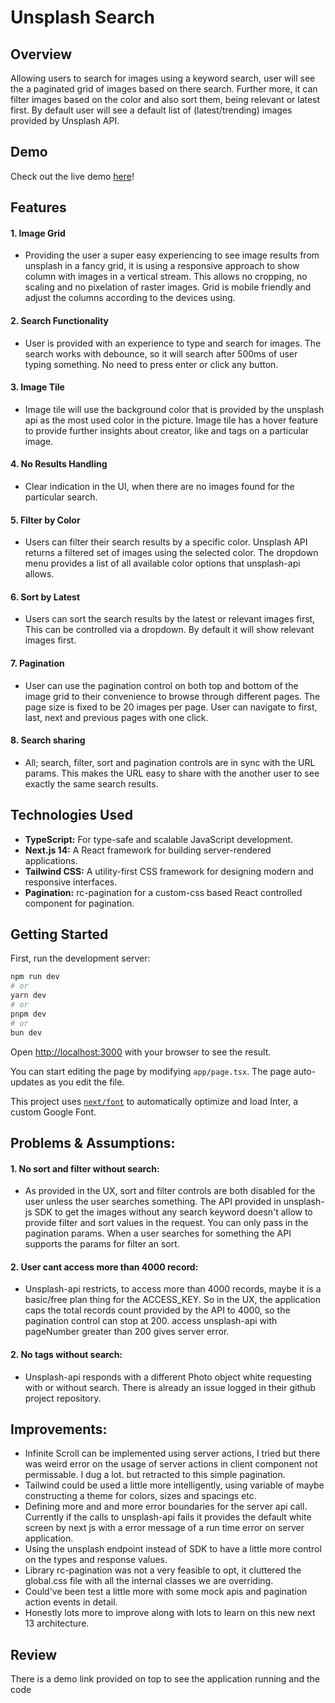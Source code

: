 # Unsplash Search

## Overview

Allowing users to search for images using a keyword search, user will see the a paginated grid of images based on there search. Further more, it can filter images based on the color and also sort them, being relevant or latest first. By default user will see a default list of (latest/trending) images provided by Unsplash API.

## Demo

Check out the live demo [here](https://unsplash-search-git-main-https-haiderali.vercel.app/)!

## Features

#### 1. Image Grid

- Providing the user a super easy experiencing to see image results from unsplash in a fancy grid, it is using a responsive approach to show column with images in a vertical stream. This allows no cropping, no scaling and no pixelation of raster images. Grid is mobile friendly and adjust the columns according to the devices using.

#### 2. Search Functionality

- User is provided with an experience to type and search for images. The search works with debounce, so it will search after 500ms of user typing something. No need to press enter or click any button.

#### 3. Image Tile

- Image tile will use the background color that is provided by the unsplash api as the most used color in the picture. Image tile has a hover feature to provide further insights about creator, like and tags on a particular image.

#### 4. No Results Handling

- Clear indication in the UI, when there are no images found for the particular search.

#### 5. Filter by Color

- Users can filter their search results by a specific color. Unsplash API returns a filtered set of images using the selected color. The dropdown menu provides a list of all available color options that unsplash-api allows.

#### 6. Sort by Latest

- Users can sort the search results by the latest or relevant images first, This can be controlled via a dropdown. By default it will show relevant images first.

#### 7. Pagination

- User can use the pagination control on both top and bottom of the image grid to their convenience to browse through different pages. The page size is fixed to be 20 images per page. User can navigate to first, last, next and previous pages with one click.

#### 8. Search sharing

- All; search, filter, sort and pagination controls are in sync with the URL params. This makes the URL easy to share with the another user to see exactly the same search results.

## Technologies Used

- **TypeScript:** For type-safe and scalable JavaScript development.
- **Next.js 14:** A React framework for building server-rendered applications.
- **Tailwind CSS:** A utility-first CSS framework for designing modern and responsive interfaces.
- **Pagination:** rc-pagination for a custom-css based React controlled component for pagination.

## Getting Started

First, run the development server:

```bash
npm run dev
# or
yarn dev
# or
pnpm dev
# or
bun dev
```

Open [http://localhost:3000](http://localhost:3000) with your browser to see the result.

You can start editing the page by modifying `app/page.tsx`. The page auto-updates as you edit the file.

This project uses [`next/font`](https://nextjs.org/docs/basic-features/font-optimization) to automatically optimize and load Inter, a custom Google Font.

## Problems & Assumptions:

#### 1. No sort and filter without search:

- As provided in the UX, sort and filter controls are both disabled for the user unless the user searches something. The API provided in unsplash-js SDK to get the images without any search keyword doesn't allow to provide filter and sort values in the request. You can only pass in the pagination params. When a user searches for something the API supports the params for filter an sort.

#### 2. User cant access more than 4000 record:

- Unsplash-api restricts, to access more than 4000 records, maybe it is a basic/free plan thing for the ACCESS_KEY. So in the UX, the application caps the total records count provided by the API to 4000, so the pagination control can stop at 200. access unsplash-api with pageNumber greater than 200 gives server error.

#### 2. No tags without search:

- Unsplash-api responds with a different Photo object white requesting with or without search. There is already an issue logged in their github project repository.

## Improvements:

- Infinite Scroll can be implemented using server actions, I tried but there was weird error on the usage of server actions in client component not permissable. I dug a lot. but retracted to this simple pagination.
- Tailwind could be used a little more intelligently, using variable of maybe constructing a theme for colors, sizes and spacings etc.
- Defining more and and more error boundaries for the server api call. Currently if the calls to unsplash-api fails it provides the default white screen by next js with a error message of a run time error on server application.
- Using the unsplash endpoint instead of SDK to have a little more control on the types and response values.
- Library rc-pagination was not a very feasible to opt, it cluttered the global.css file with all the internal classes we are overriding.
- Could've been test a little more with some mock apis and pagination action events in detail.
- Honestly lots more to improve along with lots to learn on this new next 13 architecture.

## Review

There is a demo link provided on top to see the application running and the code
